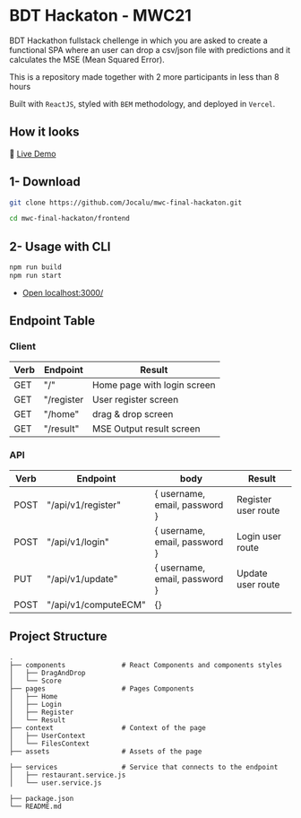# BDT Hackaton - MWC21
BDT Hackathon fullstack chellenge in which you are asked to create a functional SPA where an user can drop a csv/json file with predictions and it calculates the MSE (Mean Squared Error).

This is a repository made together with 2 more participants in less than 8 hours

Built with ```ReactJS```, styled with ```BEM``` methodology, and deployed in ```Vercel```.

## How it looks

🔗 [Live Demo](https://mwc-final-hackaton.vercel.app/)


## 1- Download

```sh
git clone https://github.com/Jocalu/mwc-final-hackaton.git

cd mwc-final-hackaton/frontend

```

## 2- Usage with CLI
```sh
npm run build
npm run start 
```
- [Open localhost:3000/](http://localhost:3000/)



## Endpoint Table

### Client
Verb | Endpoint | Result
----- | ------------- | -------------
GET | "/" | Home page with login screen
GET | "/register | User register screen
GET | "/home" | drag & drop screen
GET | "/result" | MSE Output result screen

### API
Verb | Endpoint | body | Result
------------ | ------------- | -------------  | ------------- 
POST | "/api/v1/register" | { username, email, password } | Register user route
POST | "/api/v1/login" | { username, email, password } | Login user route
PUT | "/api/v1/update" | { username, email, password } | Update user route
POST | "/api/v1/computeECM" | {} | 



## Project Structure

    .
    ├── components              # React Components and components styles
    │   ├── DragAndDrop
    │   └── Score
    ├── pages                   # Pages Components
    │   ├── Home
    │   ├── Login
    │   ├── Register
    │   └── Result
    ├── context                 # Context of the page
    │   ├── UserContext    
    │   └── FilesContext
    ├── assets                  # Assets of the page

    ├── services                # Service that connects to the endpoint
    │   ├── restaurant.service.js
    │   └── user.service.js

    ├── package.json    
    └── README.md
